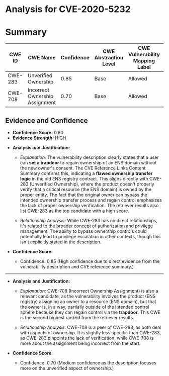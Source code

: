 # Analysis for CVE-2020-5232

# Summary
| CWE ID | CWE Name | Confidence | CWE Abstraction Level | CWE Vulnerability Mapping Label | CWE-Vulnerability Mapping Notes |
|---|---|---|---|---|---|
| CWE-283 | Unverified Ownership | 0.85 | Base | Allowed | Primary CWE |
| CWE-708 | Incorrect Ownership Assignment | 0.70 | Base | Allowed | Secondary Candidate |

## Evidence and Confidence

*   **Confidence Score:** 0.80
*   **Evidence Strength:** HIGH

- **Analysis and Justification:**
  - *Explanation:* The vulnerability description clearly states that a user can **set a trapdoor** to regain ownership of an ENS domain without the new owner's consent. The CVE Reference Links Content Summary confirms this, indicating a **flawed ownership transfer logic** in the old ENS registry contract. This aligns directly with CWE-283 (Unverified Ownership), where the product doesn't properly verify that a critical resource (the ENS domain) is owned by the proper entity. The fact that the original owner can bypass the intended ownership transfer process and regain control emphasizes the lack of proper ownership verification. The retriever results also list CWE-283 as the top candidate with a high score.

  - *Relationship Analysis:* While CWE-283 has no direct relationships, it's related to the broader concept of authorization and privilege management. The ability to bypass ownership controls could potentially lead to privilege escalation in other contexts, though this isn't explicitly stated in the description.

- **Confidence Score:**
  - Confidence: 0.85 (High confidence due to direct evidence from the vulnerability description and CVE reference summary.)

---

- **Analysis and Justification:**
  - *Explanation:* CWE-708 (Incorrect Ownership Assignment) is also a relevant candidate, as the vulnerability involves the product (ENS registry) assigning an owner to a resource (ENS domain), but that the owner is, in a way, partially outside of the intended control sphere because they can regain control via the **trapdoor**. This CWE is the second highest ranked from the retriever results.

  - *Relationship Analysis:* CWE-708 is a peer of CWE-283, as both deal with aspects of ownership. It is slightly less specific than CWE-283, as CWE-283 pinpoints the lack of verification, while CWE-708 is more about the assignment being incorrect from the start.

- **Confidence Score:**
  - Confidence: 0.70 (Medium confidence as the description focuses more on the unverified aspect of ownership.)